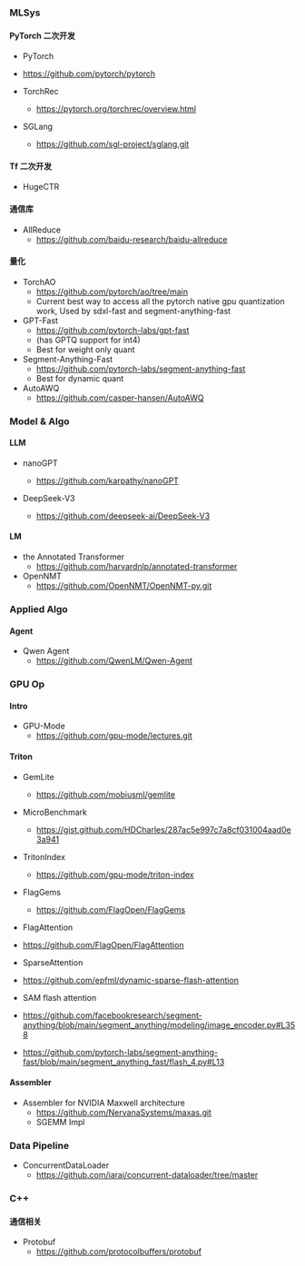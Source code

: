 
### MLSys


#### PyTorch 二次开发

- PyTorch
- https://github.com/pytorch/pytorch

- TorchRec
  - https://pytorch.org/torchrec/overview.html

- SGLang
  - https://github.com/sgl-project/sglang.git



#### Tf 二次开发

- HugeCTR



#### 通信库

- AllReduce
  - https://github.com/baidu-research/baidu-allreduce



#### 量化

- TorchAO
  - https://github.com/pytorch/ao/tree/main
  - Current best way to access all the pytorch native gpu quantization work, Used by sdxl-fast and segment-anything-fast
- GPT-Fast
  - https://github.com/pytorch-labs/gpt-fast
  - (has GPTQ support for int4)
  - Best for weight only quant
- Segment-Anything-Fast
  - https://github.com/pytorch-labs/segment-anything-fast
  - Best for dynamic quant
- AutoAWQ
  - https://github.com/casper-hansen/AutoAWQ


### Model & Algo

#### LLM

* nanoGPT
  * https://github.com/karpathy/nanoGPT

* DeepSeek-V3
  * https://github.com/deepseek-ai/DeepSeek-V3

#### LM

* the Annotated Transformer
  * https://github.com/harvardnlp/annotated-transformer
* OpenNMT
  * https://github.com/OpenNMT/OpenNMT-py.git

### Applied Algo

#### Agent

* Qwen Agent
  * https://github.com/QwenLM/Qwen-Agent

### GPU Op

#### Intro

- GPU-Mode
  - https://github.com/gpu-mode/lectures.git


#### Triton

- GemLite
  - https://github.com/mobiusml/gemlite

- MicroBenchmark
  - https://gist.github.com/HDCharles/287ac5e997c7a8cf031004aad0e3a941

- TritonIndex
  - https://github.com/gpu-mode/triton-index

- FlagGems
  - https://github.com/FlagOpen/FlagGems

- FlagAttention
 - https://github.com/FlagOpen/FlagAttention

- SparseAttention
 - https://github.com/epfml/dynamic-sparse-flash-attention 

- SAM flash attention
 - https://github.com/facebookresearch/segment-anything/blob/main/segment_anything/modeling/image_encoder.py#L358
 - https://github.com/pytorch-labs/segment-anything-fast/blob/main/segment_anything_fast/flash_4.py#L13

#### Assembler

- Assembler for NVIDIA Maxwell architecture
  - https://github.com/NervanaSystems/maxas.git
  - SGEMM Impl


### Data Pipeline

- ConcurrentDataLoader
  - https://github.com/iarai/concurrent-dataloader/tree/master

### C++

#### 通信相关

- Protobuf
  - https://github.com/protocolbuffers/protobuf